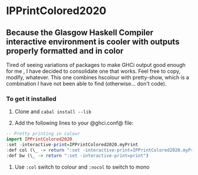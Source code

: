 
# IPPrintColored2020

## Because the Glasgow Haskell Compiler interactive environment is cooler with outputs properly formatted and in color

Tired of seeing variations of packages to make GHCi output good enough for me , I have decided to consolidate one that works. Feel free to copy, modify, whatever. This one combines hscolour with pretty-show, which is a combination I have not been able to find (otherwise... don't code).

### To get it installed

1. Clone and ```cabal install --lib```

1. Add the following lines to your @ghci.conf@ file:

``` haskell
-- Pretty printing in colour
import IPPrintColored2020
:set -interactive-print=IPPrintColored2020.myPrint
:def col (\_ -> return ":set -interactive-print=IPPrintColored2020.myPrint")
:def bw (\_ -> return ":set -interactive-print=print")
```

1. Use ```:col``` switch to colour and ```:nocol``` to switch to mono
